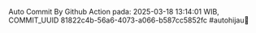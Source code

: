 Auto Commit By Github Action pada: 2025-03-18 13:14:01 WIB, COMMIT_UUID 81822c4b-56a6-4073-a066-b587cc5852fc #autohijau🗿
